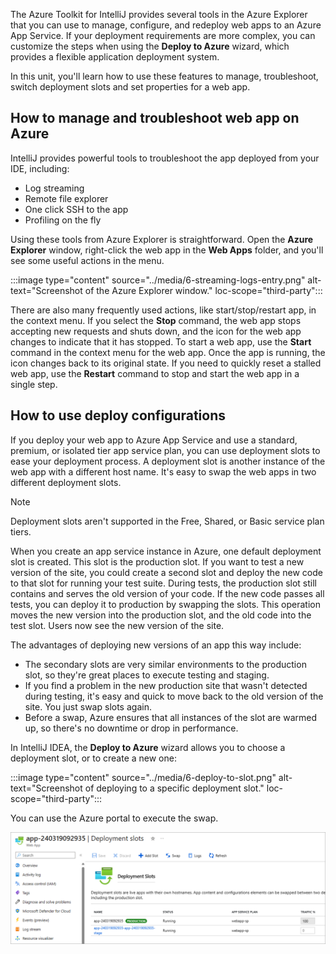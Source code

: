 The Azure Toolkit for IntelliJ provides several tools in the Azure Explorer that you can use to manage, configure, and redeploy web apps to an Azure App Service. If your deployment requirements are more complex, you can customize the steps when using the **Deploy to Azure** wizard, which provides a flexible application deployment system.

In this unit, you'll learn how to use these features to manage, troubleshoot, switch deployment slots and set properties for a web app.

## How to manage and troubleshoot web app on Azure

IntelliJ provides powerful tools to troubleshoot the app deployed from your IDE, including:

- Log streaming
- Remote file explorer
- One click SSH to the app
- Profiling on the fly

Using these tools from Azure Explorer is straightforward. Open the **Azure Explorer** window, right-click the web app in the **Web Apps** folder, and you'll see some useful actions in the menu.

:::image type="content" source="../media/6-streaming-logs-entry.png" alt-text="Screenshot of the Azure Explorer window." loc-scope="third-party":::

There are also many frequently used actions, like start/stop/restart app, in the context menu. If you select the **Stop** command, the web app stops accepting new requests and shuts down, and the icon for the web app changes to indicate that it has stopped. To start a web app, use the **Start** command in the context menu for the web app. Once the app is running, the icon changes back to its original state. If you need to quickly reset a stalled web app, use the **Restart** command to stop and start the web app in a single step.

## How to use deploy configurations

If you deploy your web app to Azure App Service and use a standard, premium, or isolated tier app service plan, you can use deployment slots to ease your deployment process. A deployment slot is another instance of the web app with a different host name. It's easy to swap the web apps in two different deployment slots.

> [!NOTE]
> Deployment slots aren't supported in the Free, Shared, or Basic service plan tiers.

When you create an app service instance in Azure, one default deployment slot is created. This slot is the production slot. If you want to test a new version of the site, you could create a second slot and deploy the new code to that slot for running your test suite. During tests, the production slot still contains and serves the old version of your code. If the new code passes all tests, you can deploy it to production by swapping the slots. This operation moves the new version into the production slot, and the old code into the test slot. Users now see the new version of the site.

The advantages of deploying new versions of an app this way include:

- The secondary slots are very similar environments to the production slot, so they're great places to execute testing and staging.
- If you find a problem in the new production site that wasn't detected during testing, it's easy and quick to move back to the old version of the site. You just swap slots again.
- Before a swap, Azure ensures that all instances of the slot are warmed up, so there's no downtime or drop in performance.

In IntelliJ IDEA, the **Deploy to Azure** wizard allows you to choose a deployment slot, or to create a new one:

:::image type="content" source="../media/6-deploy-to-slot.png" alt-text="Screenshot of deploying to a specific deployment slot." loc-scope="third-party":::

You can use the Azure portal to execute the swap.

![Screenshot of swapping deployment slots using the Azure portal.](../media/6-swap-slots.png)
